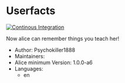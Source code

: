 # Userfacts

[![Continous Integration](https://gitlab.com/project-alice-assistant/skills/skill_Userfacts/badges/master/pipeline.svg)](https://gitlab.com/project-alice-assistant/skills/skill_Userfacts/pipelines/latest)


Now alice can remember things you teach her!

- Author: Psychokiller1888
- Maintainers: 
- Alice minimum Version: 1.0.0-a6
- Languages:
   - en

